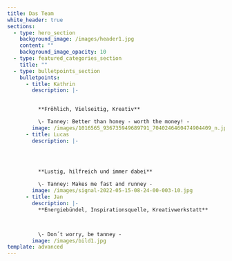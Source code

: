 ```yaml
---
title: Das Team
white_header: true
sections:
  - type: hero_section
    background_image: /images/header1.jpg
    content: ""
    background_image_opacity: 10
  - type: featured_categories_section
    title: ""
  - type: bulletpoints_section
    bulletpoints:
      - title: Kathrin
        description: |-
          

          **Fröhlich, Vielseitig, Kreativ**

          \- Tanney: Better than honey - worth the money! -
        image: /images/1016565_936735949689791_7040246460474904409_n.jpg
      - title: Lucas
        description: |-
          



          **Lustig, hilfreich und immer dabei**

          \- Tanney: Makes me fast and runney -
        image: /images/signal-2022-05-15-08-24-00-003-10.jpg
      - title: Jan
        description: |-
          **Energiebündel, Inspirationsquelle, Kreativwerkstatt**



          \- Don´t worry, be tanney -
        image: /images/bild1.jpg
template: advanced
---
```

